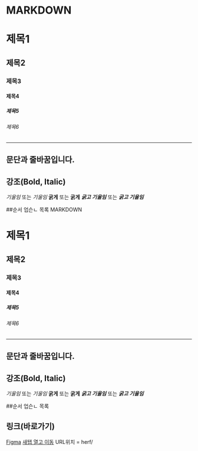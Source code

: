 # MARKDOWN
# 제목1
## 제목2
### 제목3
#### 제목4
##### 제목5
###### 제목6

---
문단과 줄바꿈입니다.
---

## 강조(Bold, Italic)
*기울임* 또는 _기울임_
**굵게** 또는 __굵게__
***굵고 기울임*** 또는 ___굵고 기울임___

##순서 업슨ㄴ 목록 MARKDOWN
# 제목1
## 제목2
### 제목3
#### 제목4
##### 제목5
###### 제목6

---
문단과 줄바꿈입니다.
---

## 강조(Bold, Italic)
*기울임* 또는 _기울임_
**굵게** 또는 __굵게__
***굵고 기울임*** 또는 ___굵고 기울임___

##순서 업슨ㄴ 목록

## 링크(바로가기)
  [Figma](https://www.figma.com/design/beMVo4EVHNjLgy8jtjLriV/WireFrame-%EB%A1%9C%EA%B7%B8%EC%9D%B8%ED%99%94%EB%A9%B4?node-id=120-83&t=Q7qtHJR6gGzlzA9P-1)
  <a href="https://www.figma.com/design/beMVo4EVHNjLgy8jtjLriV/WireFrame-%EB%A1%9C%EA%B7%B8%EC%9D%B8%ED%99%94%EB%A9%B4?node-id=120-83&t=Q7qtHJR6gGzlzA9P-1" target="_blank">새탭 열고 이동</a>
  URL위치 = herf/
